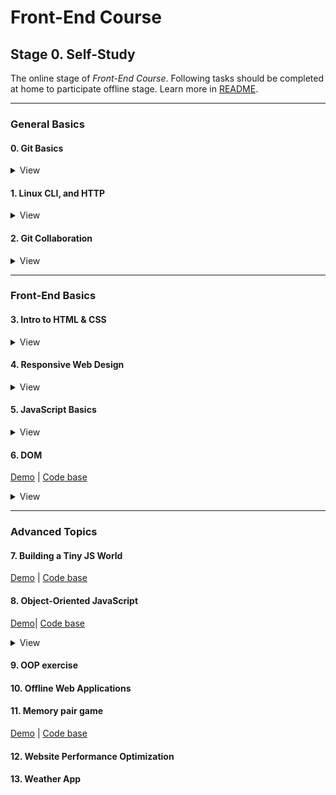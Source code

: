 # Front-End Course

## Stage 0. Self-Study

The online stage of _Front-End Course_. Following tasks should be completed at home to participate offline stage. Learn more in [README](https://github.com/kottans/frontend/blob/master/README.md).

---

### General Basics

<!----------------------------- 0. Git Basics --------------------------------->

#### 0. Git Basics

<details><summary>View</summary>

- **Git** it's not about abbreviation it's slang 'unpleased person'
- Do one commit per logical change
- Very helpfully for practice Git [sandbox/visualizer](https://learngitbranching.js.org/) from extra material

</details>

<!----------------------------- 1. Linux CLI and Networking --------------------------------->

#### 1. Linux CLI, and HTTP

<details><summary>View</summary>

![Linux cli-1](tasks/task_linux_cli/cli_1-2.jpg)

![Linux cli-1](tasks/task_linux_cli/cli_3-4.jpg)

</details>

<!---------------- 2. VCS (hello gitty), GitHub and Collaboration ----------------->

#### 2. Git Collaboration

<details><summary>View</summary>

![What is Version Control](tasks/task_git_collaboration/Review_a_Repo's_History.jpg)

![GitHub & Collaboration](tasks/task_git_collaboration/Staying_In_Sync_With_A_Remote_Repository.jpg)

</details>

---

### Front-End Basics

<!------------------------- 3. Intro to HTML &amp; CSS ---------------------------->

#### 3. Intro to HTML &amp; CSS

<details><summary>View</summary>

![CSS Basic](tasks/task_html_css_intro/css_basic.jpg)

![HTML Basic](tasks/task_html_css_intro/html_basic.jpg)

</details>

<!------------------------- 4. Responsive Web Design ------------------------------>

#### 4. Responsive Web Design

<details><summary>View</summary>

![Responsive Web Design Fundamentals](tasks/task_responsive_web_design/Responsive_Web_Design_Fundamentals.jpg)

![Flexbox Froggy](tasks/task_responsive_web_design/flexbox_froggy.png)

![flexbox Zombles](tasks/task_responsive_web_design/flexbox_zombles.jpg)

</details>

<!--------------------------- 5. JavaScript Basics -------------------------------->

#### 5. JavaScript Basics

<details><summary>View</summary>

![Freecodecamp tasks](tasks/task_js_basics/freecodecamp.jpg)

![Intro to JS](tasks/task_js_basics/Intro_to_JS.jpg)

</details>

<!----------------------------------- 6. DOM -------------------------------------->

#### 6. DOM

[Demo](https://bugagashinka.github.io/task_js_dom/) | [Code base](https://github.com/bugagashinka/task_js_dom)

<details><summary>View</summary>

![Freecodecamp tasks](tasks/task_js_dom/freecodecamp.jpg)

![JavaScript and the DOM](tasks/task_js_dom/JavaScript_and_the_DOM.jpg)

</details>

---

### Advanced Topics

#### 7. Building a Tiny JS World

[Demo](https://bugagashinka.github.io/a-tiny-JS-world/) | [Code base](https://github.com/bugagashinka/a-tiny-JS-world)

#### 8. Object-Oriented JavaScript

[Demo](https://bugagashinka.github.io/frontend-nanodegree-arcade-game/)| [Code base](https://github.com/bugagashinka/frontend-nanodegree-arcade-game)

<details><summary>View</summary>

![Codewars account](tasks/task_js_oop/codewars.JPG)

![Object Oriented JS](tasks/task_js_oop/Object_Oriented_JS.jpg)

</details>

#### 9. OOP exercise

#### 10. Offline Web Applications

#### 11. Memory pair game

[Demo](https://bugagashinka.github.io/memory-pair-game/) | [Code base](https://github.com/bugagashinka/memory-pair-game)

#### 12. Website Performance Optimization

#### 13. Weather App
